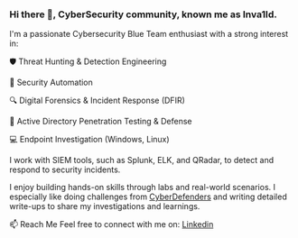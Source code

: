 ### Hi there 👋, CyberSecurity community, known me as Inva1Id.
I'm a passionate Cybersecurity Blue Team enthusiast with a strong interest in:

🛡️ Threat Hunting & Detection Engineering

🐍 Security Automation 

🔍 Digital Forensics & Incident Response (DFIR)

🧠 Active Directory Penetration Testing & Defense

💻 Endpoint Investigation (Windows, Linux)

I work with SIEM tools, such as Splunk, ELK, and QRadar, to detect and respond to security incidents.

I enjoy building hands-on skills through labs and real-world scenarios.
I especially like doing challenges from [CyberDefenders](https://cyberdefenders.org) and writing detailed write-ups to share my investigations and learnings.

📫 Reach Me
Feel free to connect with me on:
[Linkedin](https://www.linkedin.com/in/zayar-mg-htay/)
